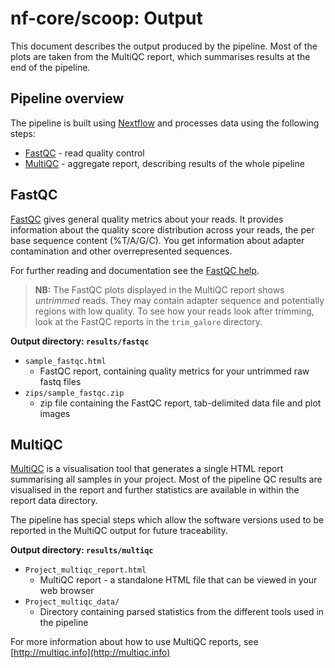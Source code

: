 # nf-core/scoop: Output

This document describes the output produced by the pipeline. Most of the plots are taken from the MultiQC report, which summarises results at the end of the pipeline.

<!-- TODO nf-core: Write this documentation describing your workflow's output -->

## Pipeline overview

The pipeline is built using [Nextflow](https://www.nextflow.io/)
and processes data using the following steps:

* [FastQC](#fastqc) - read quality control
* [MultiQC](#multiqc) - aggregate report, describing results of the whole pipeline

## FastQC

[FastQC](http://www.bioinformatics.babraham.ac.uk/projects/fastqc/) gives general quality metrics about your reads. It provides information about the quality score distribution across your reads, the per base sequence content (%T/A/G/C). You get information about adapter contamination and other overrepresented sequences.

For further reading and documentation see the [FastQC help](http://www.bioinformatics.babraham.ac.uk/projects/fastqc/Help/).

> **NB:** The FastQC plots displayed in the MultiQC report shows _untrimmed_ reads. They may contain adapter sequence and potentially regions with low quality. To see how your reads look after trimming, look at the FastQC reports in the `trim_galore` directory.

**Output directory: `results/fastqc`**

* `sample_fastqc.html`
  * FastQC report, containing quality metrics for your untrimmed raw fastq files
* `zips/sample_fastqc.zip`
  * zip file containing the FastQC report, tab-delimited data file and plot images

## MultiQC

[MultiQC](http://multiqc.info) is a visualisation tool that generates a single HTML report summarising all samples in your project. Most of the pipeline QC results are visualised in the report and further statistics are available in within the report data directory.

The pipeline has special steps which allow the software versions used to be reported in the MultiQC output for future traceability.

**Output directory: `results/multiqc`**

* `Project_multiqc_report.html`
  * MultiQC report - a standalone HTML file that can be viewed in your web browser
* `Project_multiqc_data/`
  * Directory containing parsed statistics from the different tools used in the pipeline

For more information about how to use MultiQC reports, see [http://multiqc.info](http://multiqc.info)
